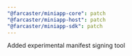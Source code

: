 ```yaml
---
"@farcaster/miniapp-core": patch
"@farcaster/miniapp-host": patch
"@farcaster/miniapp-sdk": patch
---
```


Added experimental manifest signing tool
